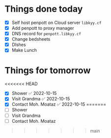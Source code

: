 # Things done today
- [x] Self host penpott on Cloud server `libkyy.cf`
- [x] Add penpott to proxy manager
- [x] DNS record for `penpott.libkyy.cf`
- [x] Change bedsheets
- [x] DIshes
- [x] Make Lunch
# Things for tomorrow
<<<<<<< HEAD
- [x] Shower ✅ 2022-10-15
- [x] Visit Grandma ✅ 2022-10-15
- [x] Contact Moh. Moataz ✅ 2022-10-15
=======
- [ ] Shower
- [ ] Visit Grandma
- [ ] Contact Moh. Moataz
>>>>>>> main
